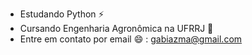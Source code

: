 
-  Estudando Python ⚡
-  Cursando Engenharia Agronômica na UFRRJ 🌱
-  Entre em contato por email 😄 :
    gabiazma@gmail.com
